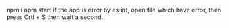 npm i
npm start
if the app is error by eslint, open file which have error, then press Crtl + S then wait a second.
